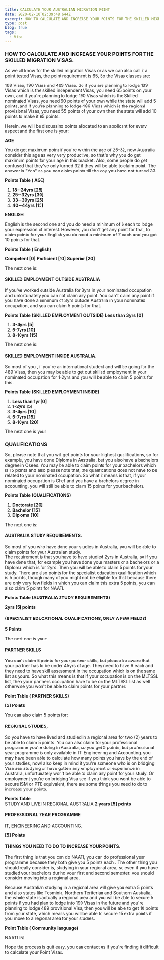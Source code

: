 ```yaml
---
title: CALCULATE YOUR AUSTRALIAN MICRATION POINT
date: 2020-02-10T02:39:48.644Z
excerpt: HOW TO CALCULATE AND INCREASE YOUR POINTS FOR THE SKILLED MIGRATION VISAS.
type: post
blog: true
tags:
  - Visa
---
```


### HOW TO CALCULATE AND INCREASE YOUR POINTS FOR THE SKILLED MIGRATION VISAS.

As we all know for the skilled migration Visas or as we can also call it a point tested Visas, the point requirement is 65, So the Visas classes are:

189 Visas, 190 Visas and 489 Visas. So if you are planning to lodge 189 Visas which is the skilled independent Visas, you need 65 points on your own, and if you're planning to lodge 190 Visas which is the Skilled nominated Visas, you need 60 points of your own while the state will add 5 points, and if you're planning to lodge 489 Visas which is the regional provisional Visas, you need 55 points of your own then the state will add 10 points to make it 65 points.

Herein, we will be discussing points allocated to an applicant for every aspect and the first one is your:

**AGE**

You do get maximum point if you're within the age of 25-32, now Australia consider this age as very very productive, so that's why you do get maximum points for your age in this bracket. Also, some people do get confused that they've only turned 32 if they will be able to claim point. The answer is "Yes" so you can claim points till the day you have not turned 33.

**Points Table ( AGE)**

1. **18--24yrs [25]**
2. **25--32yrs [30]**
3. **33--39yrs [25]**
4. **40--44yrs [15]**

**ENGLISH**

English is the second one and you do need a minimum of 6 each to lodge your expression of interest. However, you don't get any point for that, to claim points for your English you do need a minimum of 7 each and you get 10 points for that.

**Points Table ( English)**

**Competent [0]**
**Proficient [10]**
**Superior [20]**

The next one is:

#### SKILLED EMPLOYMENT OUTSIDE AUSTRALIA

If you've worked outside Australia for 3yrs in your nominated occupation and unfortunately you can not claim any point. You can't claim any point if you have done a minimum of 3yrs outside Australia in your nominated occupation, and you can claim 5 points for that.

**Points Table (SKILLED EMPLOYMENT OUTSIDE)**
**Less than 3yrs [0]**

1. **3-4yrs [5]**
2. **5-7yrs [10]**
3. **8-10yrs [15]**

The next one is:

#### SKILLED EMPLOYMENT INSIDE AUSTRALIA.

So most of you , if you're an international student and will be going for the 489 Visas, then you may be able to get out skilled employment in your nominated occupation for 1-2yrs and you will be able to claim 5 points for this.

**Points Table (SKILLED EMPLOYMENT INSIDE)**

1. **Less than 1yr [0]**
2. **1-2yrs [5]**
3. **3-4yrs [10]**
4. **5-7yrs [15]**
5. **8-10yrs [20]**

The next one is your

### QUALIFICATIONS

So, please note that you will get points for your highest qualifications, so for example, you have done Diploma in Australia, but you also have a bachelors degree in Osees. You may be able to claim points for your bachelors which is 15 points and also please note that, the qualifications does not have to be related to your nominated occupation.
So what it means is that, if your nominated occupation is Chef and you have a bachelors degree in accounting, you will still be able to claim 15 points for your bachelors.

**Points Table (QUALIFICATIONS)**

1. **Doctorate [20]**
2. **Bachelor [15]**
3. **Diploma [10]**

The next one is:

#### AUSTRALIA STUDY REQUIREMENTS.

So most of you who have done your studies in Australia, you will be able to claim points for your Australian study.  
The requirement is that you have to have studied 2yrs in Australia, so if you have done that, for example you have done your masters or a bachelors or a Diploma which is for 2yrs.
Then you will be able to claim 5 points for your study. There are also points for the specialist education qualification which is 5 points, though many of you might not be eligible for that because there are only very few fields in which you can claim this extra 5 points, you can also claim 5 points for NAATI.

**Points Table (AUSTRALIA STUDY REQUIREMENTS)**

**2yrs [5] points**

#### (SPECIALIST EDUCATIONAL QUALIFICATIONS, ONLY A FEW FIELDS)

**5 Points**

The next one is your:

#### PARTNER SKILLS

You can't claim 5 points for your partner skills, but please be aware that your partner has to be under 45yrs of age. They need to have 6 each and they need to have skill assessment in the occupation which is on the same list as yours. So what this means is that if your occupation is on the MLTSSL list, then your partners occupation have to be on the MLTSSL list as well otherwise you won't be able to claim points for your partner.

**Point Table ( PARTNER SKILLS)**

**[5] Points**

You can also claim 5 points for:

#### REGIONAL STUDIES,

So you have to have lived and studied in a regional area for two (2) years to be able to claim 5 points. You can also claim for your professional programme you're doing in Australia, so you get 5 points, but professional year programme is only available in IT, Engineering and Accounting. you may have been able to calculate how many points you have by the end of your studies, now! also keep in mind if you're someone who is on bridging Visa see studying or have gotten any employment or experience in Australia, unfortunately won't be able to claim any point for your study.
Or employment you're on bridging Visa see if you think you wont be able to secure ISM or PTE equivalent, there are some things you need to do to increase your points.

**Points Table**  
STUDY AND LIVE IN REGIONAL AUSTRALIA
**2 years [5] points**

#### PROFESSIONAL YEAR PROGRAMME

IT, ENGINEERING AND ACCOUNTING.

**[5] Points**

#### THINGS YOU NEED TO DO TO INCREASE YOUR POINTS.

The first thing is that you can do NAATI, you can do professional year programme because they both give you 5 points each . The other thing you should really consider is, studying in your regional area, so even if you have studied your bachelors during your first and second semester, you should consider moving into a regional area.

Because Australian studying in a regional area will give you extra 5 points and also states like Tesminia, Northern Teriterian and Southern Australia, the whole state is actually a regional area and you will be able to secure 5 points if you had plan to lodge into 190 Visas in the future and you're planning to lodge 489 provisional Visa, then you will be able to get 10 points from your state, which means you will be able to secure 15 extra points if you move to a regional area for your studies.

**Point Table ( Community language)**

NAATI [5]

Hope the process is quit easy, you can contact us if you're finding it difficult to calculate your Point Visas.
